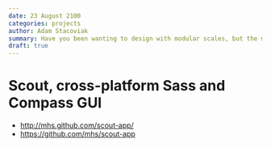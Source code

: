 ```yaml
---
date: 23 August 2100
categories: projects
author: Adam Stacoviak
summary: Have you been wanting to design with modular scales, but the math and static-ness of CSS has held you back? Modular Scale is a Sass mixin that does all the heavy lifting and math for you to calculate the values of the modular scale. So put down the calculator and get excited about "prearranged sets of harmonious proportions" and let Sass do the work!
draft: true
---
```


# Scout, cross-platform Sass and Compass GUI

* http://mhs.github.com/scout-app/
* https://github.com/mhs/scout-app
